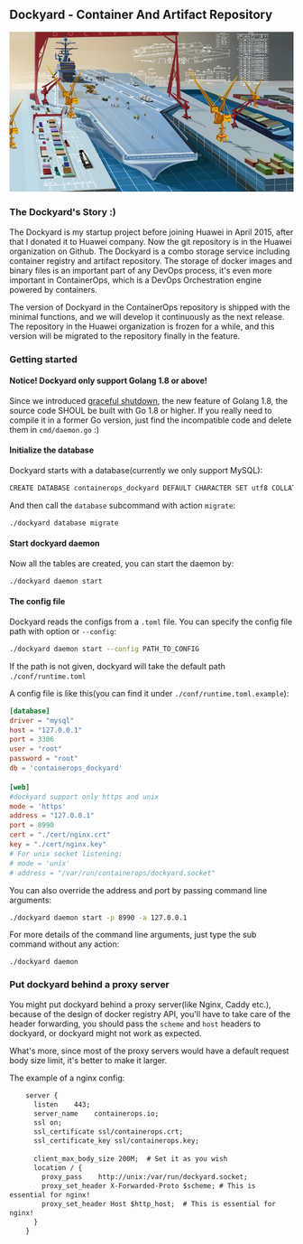 ## Dockyard - Container And Artifact Repository 

![Dockyard](../docs/images/dockyard.jpg "Dockyard - Container And Artifact Repository")

### The Dockyard's Story :)

The Dockyard is my startup project before joining Huawei in April 2015, after that I donated it to Huawei company. Now the git repository is in the Huawei organization on Github. The Dockyard is a combo storage service including container registry and artifact repository. The storage of docker images and binary files is an important part of any DevOps process, it's even more important in ContainerOps, which is a DevOps Orchestration engine powered by containers.

The version of Dockyard in the ContainerOps repository is shipped with the minimal functions, and we will develop it continuously as the next release. The repository in the Huawei organization is frozen for a while, and this version will be migrated to the repository finally in the feature.


### Getting started

#### Notice! Dockyard only support Golang 1.8 or above!
Since we introduced [graceful shutdown](https://beta.golang.org/doc/go1.8#http_shutdown), the new feature of Golang 1.8, the source code SHOUL be built with Go 1.8 or higher. If you really need to compile it in a former Go version, just find the incompatible code and delete them in `cmd/daemon.go` :)

#### Initialize the database
Dockyard starts with a database(currently we only support MySQL):
``` bash
CREATE DATABASE containerops_dockyard DEFAULT CHARACTER SET utf8 COLLATE utf8_bin;
```
And then call the `database` subcommand with action `migrate`:
``` bash
./dockyard database migrate
```

#### Start dockyard daemon
Now all the tables are created, you can start the daemon by:
``` bash
./dockyard daemon start
```

#### The config file
Dockyard reads the configs from a `.toml` file. You can specify the config file path with option or `--config`:
``` bash
./dockyard daemon start --config PATH_TO_CONFIG
```

If the path is not given, dockyard will take the default path `./conf/runtime.toml`

A config file is like this(you can find it under `./conf/runtime.toml.example`):

```toml
[database]
driver = "mysql"
host = "127.0.0.1"
port = 3306
user = "root"
password = "root"
db = 'containerops_dockyard'

[web]
#dockyard support only https and unix
mode = 'https'
address = "127.0.0.1"
port = 8990
cert = "./cert/nginx.crt"
key = "./cert/nginx.key"
# For unix socket listening:
# mode = 'unix'
# address = "/var/run/containerops/dockyard.socket"

```

You can also override the address and port by passing command line arguments:
``` bash
./dockyard daemon start -p 8990 -a 127.0.0.1
```

For more details of the command line arguments, just type the sub command without any action:
```
./dockyard daemon
```

### Put dockyard behind a proxy server
You might put dockyard behind a proxy server(like Nginx, Caddy etc.), because of the design of docker registry API, you'll have to take care of the header forwarding, you should pass the `scheme` and `host` headers to dockyard, or dockyard might not work as expected. 

What's more, since most of the proxy servers would have a default request body size limit, it's better to make it larger.

The example of a nginx config:
```
    server {
      listen    443;
      server_name    containerops.io;
      ssl on;
      ssl_certificate ssl/containerops.crt;
      ssl_certificate_key ssl/containerops.key;

      client_max_body_size 200M;  # Set it as you wish
      location / {
        proxy_pass    http://unix:/var/run/dockyard.socket;
        proxy_set_header X-Forwarded-Proto $scheme; # This is essential for nginx!
        proxy_set_header Host $http_host;  # This is essential for nginx!
      }
    }
```
